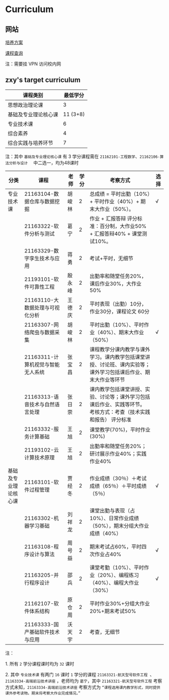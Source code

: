 # Curriculum

## 网站
[培养方案](http://gsmis.buaa.edu.cn/gsapp/sys/wdpyfaappbuaa/*default/index.do?EMAP_LANG=zh#/pyfaxq)

[课程查询](http://gsmis.buaa.edu.cn/gsapp/sys/kccxapp/*default/index.do?EMAP_LANG=zh#/kccx)

注：需要挂 VPN 访问校内网

## zxy's target curriculum

| 课程类别 | 最低学分 |
| --- | --- |
| 思想政治理论课 | 3 |
| 基础及专业理论核心课 | 11 (3+8) |
| 专业技术课	| 6 |
| 综合素养 | 4 |
| 综合实践与培养环节 | 7 |

注：其中 `基础及专业理论核心课` 有 3 学分课程需在 `21162101-工程数学`、`21162106-算法分析与设计	` 中二选一，均为48课时


| 分类| 课程 | 老师 | 学分 | 考察方式 | 选择 |
| --- | --- | --- | --- | --- | --- |
| 专业技术课 | 21163104-数据仓库与数据挖掘 | 胡峻林 | 2 | 总成绩 = 平时出勤（10%）+ 平时作业（40%）+ 期末大作业（50%）。| √ |
|  | 21163322-软件分析与测试 | 葛宁 | 2 | 作业 + 汇报答辩 评分标准：百分制，大作业50% + 汇报答辩40% + 课堂测试10%。 |
|  | 21163329-数字孪生技术与应用 | 蒋勇 | 2 | 考试+平时，无细节 |
|  | 21193101-软件可靠性工程 | 殷永峰 | 2 | 出勤率和随堂任务20%，课后作业30%，大作业50% |
|  | 21163110-大数据处理与可视化分析 | 王德庆 | 2 | 平时表现（出勤）10分，作业30分，课程论文 60分 |
|  | 21163307-网络爬虫与数据采集 | 胡峻林 | 2 | 平时出勤（10%）、平时作业（40%）、期末大作业（50%）| √ |
|  | 21163311-计算机视觉与智能无人系统 | 张宝昌 | 2 | 课程教学分课内教学与课外学习。课内教学包括课堂讲授、讨论班、课内实验等；课外学习包括课后作业、期末大作业等环节 |
|  | 21163313-语音技术与自然语言处理 | 张日崇 | 2 | 课内教学包括课堂讲授、实验、讨论等；课外学习包括课后作业、实践等环节。 考核方式：考查（技术实践和报告） 评分标准 |
|  | 21163332-服务计算基础 | 王旭 | 2 | 课堂教学(70%)，平时作业(30%)|
|  | 21193102-云计算技术原理 | 王旭 | 2 | 出勤率和随堂任务20%；研讨展示作业40%；实践作业40% |
| 基础及专业理论核心课 | 21163101-软件过程管理 | 贾经冬 | 2 | 作业成绩（30％）＋考试成绩（65％）＋平时成绩（5％） | √ |
|  | 21163302-机器学习基础 | 刘祥龙 | 2 | 课堂出勤与表现（占10%）、日常作业成绩（50%），期末分组大作业成绩（40%） |
|  | 21163108-程序设计与算法 | 周号益 | 2 | 期末考试占60%，平时四次作业占40% | √ |
|  | 21163205-并行程序设计 | 邵兵 | 2 | 课堂考勤（10%）、平时作业（20%）、编程练习（40%）、编程大作业（30%） | √ |
|  | 21162107-软件体系结构 | 原仓周 | 2 | 平时作业30%+分组大作业20%+期末考试50% |
|  | 21163333-国产基础软件技术与应用 | 沃天宇 | 2 | 考查，无细节 |

注：

1\. 所有 `2` 学分课程课时均为 `32` 课时

2\. 其中 `专业技术课` 有两门 `16` 课时 `1` 学分的课程 `21163321-航天型号软件工程	`、`21163334-高端前沿技术讲座`	，老师均为 `葛宁`，其中 `21163321-航天型号软件工程` 考察方式未知，`21163334-高端前沿技术讲座` 考察方式为 `“课程选用课内教学形式，同时提供课外参考读物。期末将考察大作业完成情况。”`
